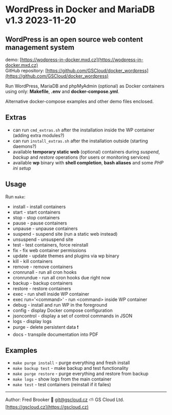 # WordPress in Docker and MariaDB v1.3 2023-11-20

## WordPress is an open source web content management system

demo: [https://wodpress-in-docker.mxd.cz](https://wodpress-in-docker.mxd.cz)  
GitHub repository: [https://github.com/GSCloud/docker_wordpress](https://github.com/GSCloud/docker_wordpress)

Run WordPress, MariaDB and phpMyAdmin (optional) as Docker containers using only: **Makefile**, **.env** and **docker-compose.yml**.

Alternative docker-compose examples and other demo files enclosed.

## Extras

- can run `cmd_extras.sh` after the installation inside the WP container (adding extra modules?)
- can run `install_extras.sh` after the installation outside (starting daemons?)
- available **temporary static web** (optional) containers during *suspend*, *backup* and *restore* operations (for users or monitoring services)
- available **wp** binary with **shell completion**, **bash aliases** and some *PHP ini setup*

## Usage

Run `make`:

- install - install containers
- start - start containers
- stop - stop containers
- pause - pause containers
- unpause - unpause containers
- suspend - suspend site (run a static web instead)
- unsuspend - unsuspend site
- test - test containers, force reinstall
- fix - fix web container permissions
- update - update themes and plugins via wp binary
- kill - kill containers
- remove - remove containers
- cronrunall - run all cron hooks
- cronrundue - run all cron hooks due right now
- backup - backup containers
- restore - restore containers
- exec - run shell inside WP container
- exec run='\<command\>' - run \<command\> inside WP container
- debug - install and run WP in the foreground
- config - display Docker compose configuration
- jsoncontrol - display a set of control commands in JSON
- logs - display logs
- purge - delete persistent data ❗️
- docs - transpile documentation into PDF

## Examples

- `make purge install` - purge everything and fresh install
- `make backup test` - make backup and test functionality
- `make purge restore` - purge everything and restore from backup
- `make logs` - show logs from the main container
- `make test` - test containers (reinstall if it failes)

---

Author: Fred Brooker 💌 <git@gscloud.cz> ⛅️ GS Cloud Ltd. [https://gscloud.cz](https://gscloud.cz)
